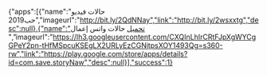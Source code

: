 
  {"apps":[{"name":"حالات فيديو حب2019","imageurl":"http://bit.ly/2QdNNay","link":"http://bit.ly/2wsxxtg","desc":null},{"name":"تحميل حالات واتس إعمال ","imageurl":"https://lh3.googleusercontent.com/CXQInLhIrCRtFJpXgWYCgGPeY2pn-tHfMSpcuKSEgLX2URLyEzCGNjtpsXOY1493Qg=s360-rw","link":"https://play.google.com/store/apps/details?id=com.save.storyNaw","desc":null}],"success":1}
